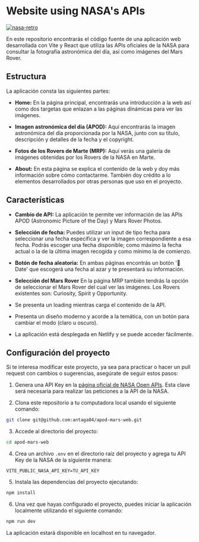 # Website using NASA's APIs

[![nasa-retro](https://img.shields.io/badge/Website%20Link-%23f26b47.svg?&style=for-the-badge&logoColor=white)](http://apod-mars.netlify.app/)

En este repositorio encontrarás el código fuente de una aplicación web desarrollada con Vite y React que utiliza las APIs oficiales de la NASA para consultar la fotografía astronómica del día, así como imágenes del Mars Rover.

## Estructura

La aplicación consta las siguientes partes:

- **Home:** En la página principal, encontrarás una introducción a la web así como dos targetas que enlazan a las páginas dinámicas para ver las imágenes.

- **Imagen astronómica del día (APOD):** Aquí encontrarás la imagen astronómica del día proporcionada por la NASA, junto con su título, descripción y detalles de la fecha y el copyright.

- **Fotos de los Rovers de Marte (MRP):** Aquí verás una galería de imágenes obtenidas por los Rovers de la NASA en Marte.

- **About:** En esta página se explica el contenido de la web y doy más información sobre cómo contactarme. También doy crédito a lo elementos desarrollados por otras personas que uso en el proyecto.

## Características

- **Cambio de API:** La aplicación te permite ver información de las APIs APOD (Astronomic Picture of the Day) y Mars Rover Photos.

- **Selección de fecha:** Puedes utilizar un input de tipo fecha para seleccionar una fecha específica y ver la imagen correspondiente a esa fecha. Podrás escoger una fecha disponible; como máximo la fecha actual o la de la última imagen recogida y como mínimo la de comienzo.

- **Botón de fecha aleatoria:** En ambas páginas encontrás un botón '🔀 Date' que escogerá una fecha al azar y te presentará su información.

- **Selección del Mars Rover** En la página MRP también tendrás la opción de seleccionar el Mars Rover del cual ver las imágenes. Los Rovers existentes son: Curiosity, Spirit y Opportunity.

- Se presenta un loading mientras carga el contenido de la API.

- Presenta un diseño moderno y acorde a la temática, con un botón para cambiar el modo (claro u oscuro).

- La aplicación está desplegada en Netlify y se puede acceder fácilmente.

## Configuración del proyecto

Si te interesa modificar este proyecto, ya sea para practicar o hacer un pull request con cambios o sugerencias, asegúrate de seguir estos pasos:

1. Genera una API Key en la [página oficial de NASA Open APIs](https://api.nasa.gov/). Esta clave será necesaria para realizar las peticiones a la API de la NASA.

2. Clona este repositorio a tu computadora local usando el siguiente comando:

```bash
git clone git@github.com:antaga04/apod-mars-web.git
```

3. Accede al directorio del proyecto:

```bash
cd apod-mars-web
```

4. Crea un archivo `.env` en el directorio raíz del proyecto y agrega tu API Key de la NASA de la siguiente manera:

```env
VITE_PUBLIC_NASA_API_KEY=TU_API_KEY
```

5. Instala las dependencias del proyecto ejecutando:

```bash
npm install
```

6. Una vez que hayas configurado el proyecto, puedes iniciar la aplicación localmente utilizando el siguiente comando:

```bash
npm run dev
```

La aplicación estará disponible en localhost en tu navegador.
